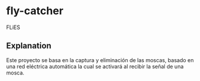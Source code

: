 # fly-catcher

FLiES

## Explanation

Este proyecto se basa en la captura y eliminación de las moscas, basado en una red eléctrica automática la cual se activará al recibir la señal de una mosca.
